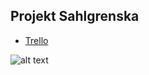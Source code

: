 
## Projekt Sahlgrenska

  * [Trello]



  [Trello]: https://trello.com/b/9EBDE9Be/tuesday "Gå till trello"
  
  
 

![alt text](https://www.syracuse.com/resizer/wLBL8QFA4MT1G7y28rLogRS819Y=/1280x0/smart/advancelocal-adapter-image-uploads.s3.amazonaws.com/image.advance.net/home/adv-media/width2048/img/newyorkupstatecom_national_desk_blog/photo/2016/07/28/surgeryjpg-e10f6c11dab2a6a0.jpg)
